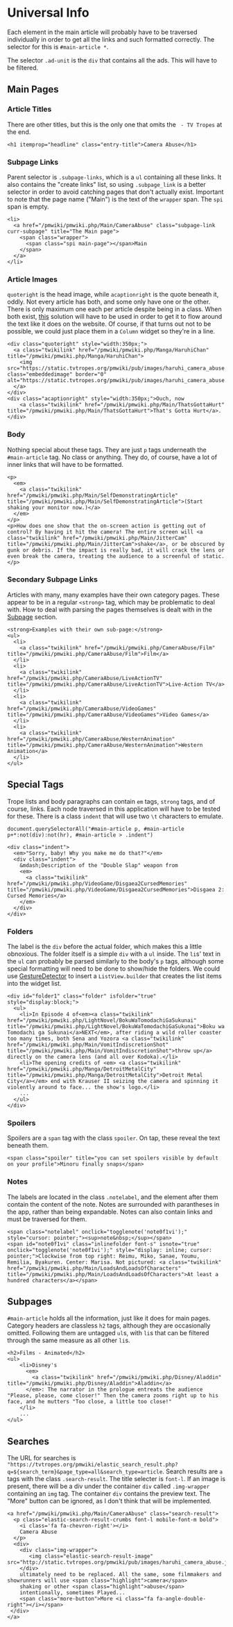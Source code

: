 # Universal Info

Each element in the main article will probably have to be traversed individually in order to get all the links and such formatted correctly.
The selector for this is `#main-article *`.

The selector `.ad-unit` is the `div` that contains all the ads. This will have to be filtered.

## Main Pages

### Article Titles
There are other titles, but this is the only one that omits the ` - TV Tropes` at the end.

`<h1 itemprop="headline" class="entry-title">Camera Abuse</h1>`

### Subpage Links
Parent selector is `.subpage-links`, which is a `ul` containing all these links. It also contains the "create links" list, so using `.subpage_link` is a better selector in order to avoid catching pages that don't actually exist.
Important to note that the page name ("Main") is the text of the `wrapper` span. The `spi` span is empty.
```
<li>
  <a href="/pmwiki/pmwiki.php/Main/CameraAbuse" class="subpage-link curr-subpage" title="The Main page">
    <span class="wrapper">
      <span class="spi main-page"></span>Main
    </span>
  </a>
</li>
```

### Article Images
`quoteright` is the head image, while `acaptionright` is the quote beneath it, oddly. Not every article has both, and some only have one or the other.
There is only maximum one each per article despite being in a class. When both exist, [this](https://github.com/flutter/flutter/issues/2022#issuecomment-376370973)
solution will have to be used in order to get it to flow around the text like it does on the website. Of course, if that turns out not to be possible,
we could just place them in a `Column` widget so they're in a line.
```
<div class="quoteright" style="width:350px;">
  <a class="twikilink" href="/pmwiki/pmwiki.php/Manga/HaruhiChan" title="/pmwiki/pmwiki.php/Manga/HaruhiChan">
    <img src="https://static.tvtropes.org/pmwiki/pub/images/haruhi_camera_abuse.jpg" class="embeddedimage" border="0" alt="https://static.tvtropes.org/pmwiki/pub/images/haruhi_camera_abuse.jpg">
  </a>
</div>
<div class="acaptionright" style="width:350px;">Ouch, now
    <a class="twikilink" href="/pmwiki/pmwiki.php/Main/ThatsGottaHurt" title="/pmwiki/pmwiki.php/Main/ThatsGottaHurt">That's Gotta Hurt</a>.
</div>
```

### Body
Nothing special about these tags. They are just `p` tags underneath the `#main-article` tag. No class or anything.
They do, of course, have a lot of inner links that will have to be formatted. 
```
<p>
  <em>
    <a class="twikilink" href="/pmwiki/pmwiki.php/Main/SelfDemonstratingArticle" title="/pmwiki/pmwiki.php/Main/SelfDemonstratingArticle">(Start shaking your monitor now.)</a>
  </em>
</p>
<p>How does one show that the on-screen action is getting out of control? By having it hit the camera! The entire screen will <a class="twikilink" href="/pmwiki/pmwiki.php/Main/JitterCam" title="/pmwiki/pmwiki.php/Main/JitterCam">shake</a>, or be obscured by gunk or debris. If the impact is really bad, it will crack the lens or even break the camera, treating the audience to a screenful of static.</p>
```

### Secondary Subpage Links
Articles with many, many examples have their own category pages. These appear to be in a regular `<strong>` tag, which may be problematic
to deal with. How to deal with parsing the pages themselves is dealt with in the [Subpage](#Subpages) section.
```
<strong>Examples with their own sub-page:</strong>
<ul>
  <li>
    <a class="twikilink" href="/pmwiki/pmwiki.php/CameraAbuse/Film" title="/pmwiki/pmwiki.php/CameraAbuse/Film">Film</a>
  </li>
  <li>
    <a class="twikilink" href="/pmwiki/pmwiki.php/CameraAbuse/LiveActionTV" title="/pmwiki/pmwiki.php/CameraAbuse/LiveActionTV">Live-Action TV</a>
  </li>
  <li>
    <a class="twikilink" href="/pmwiki/pmwiki.php/CameraAbuse/VideoGames" title="/pmwiki/pmwiki.php/CameraAbuse/VideoGames">Video Games</a>
  </li>
  <li>
    <a class="twikilink" href="/pmwiki/pmwiki.php/CameraAbuse/WesternAnimation" title="/pmwiki/pmwiki.php/CameraAbuse/WesternAnimation">Western Animation</a>
  </li>
</ul>
```

## Special Tags
Trope lists and body paragraphs can contain `em` tags, `strong` tags, and of course, links. Each node traversed in this application will have to be tested for these. There is a class `indent` that will use two `\t` characters to emulate.

`document.querySelectorAll("#main-article p, #main-article p+*:not(div):not(hr), #main-article > .indent")`

```
<div class="indent">
  <em>"Sorry, baby! Why you make me do that?"</em>
  <div class="indent">
    &mdash;Description of the "Double Slap" weapon from 
    <em>
      <a class="twikilink" href="/pmwiki/pmwiki.php/VideoGame/Disgaea2CursedMemories" title="/pmwiki/pmwiki.php/VideoGame/Disgaea2CursedMemories">Disgaea 2: Cursed Memories</a>
    </em>
  </div>
</div>
```


### Folders
The label is the `div` before the actual folder, which makes this a little obnoxious. The folder itself is a simple `div` with a `ul` inside.
The `li`s' text in the `ul` can probably be parsed similarly to the body's `p` tags, although some special formatting will need to be done to
show/hide the folders. We could use [GestureDetector](http://cogitas.net/implement-gesturedetector-flutter/) to insert a `ListView.builder` that creates the list items into the widget list.
```
<div id="folder1" class="folder" isfolder="true" style="display:block;">
  <ul>
    <li>In Episode 4 of<em><a class="twikilink" href="/pmwiki/pmwiki.php/LightNovel/BokuWaTomodachiGaSukunai" title="/pmwiki/pmwiki.php/LightNovel/BokuWaTomodachiGaSukunai">Boku wa Tomodachi ga Sukunai</a>NEXT</em>, after riding a wild roller coaster too many times, both Sena and Yozora <a class="twikilink" href="/pmwiki/pmwiki.php/Main/VomitIndiscretionShot" title="/pmwiki/pmwiki.php/Main/VomitIndiscretionShot">throw up</a> directly on the camera lens (and all over Kodoka).</li>
    <li>The opening credits of <em> <a class="twikilink" href="/pmwiki/pmwiki.php/Manga/DetroitMetalCity" title="/pmwiki/pmwiki.php/Manga/DetroitMetalCity">Detroit Metal City</a></em> end with Krauser II seizing the camera and spinning it violently around to face... the show's logo.</li>
    ...
  </ul>
</div>
```

### Spoilers
Spoilers are a `span` tag with the class `spoiler`. On tap, these reveal the text beneath them.
```
<span class="spoiler" title="you can set spoilers visible by default on your profile">Minoru finally snaps</span>
```


### Notes
The labels are located in the class `.notelabel`, and the element after them contain the content of the note. Notes are surrounded with parantheses in the app, rather than being expandable. Notes can also contain links and must be traversed for them.
```
<span class="notelabel" onclick="togglenote('note0f1vi');" style="cursor: pointer;"><sup>note&nbsp;</sup></span>
<span id="note0f1vi" class="inlinefolder font-s" isnote="true" onclick="togglenote('note0f1vi');" style="display: inline; cursor: pointer;">Clockwise from top right: Reimu, Miko, Sanae, Youmu, Remilia, Byakuren. Center: Marisa. Not pictured: <a class="twikilink" href="/pmwiki/pmwiki.php/Main/LoadsAndLoadsOfCharacters" title="/pmwiki/pmwiki.php/Main/LoadsAndLoadsOfCharacters">At least a hundred characters</a></span>
```


## Subpages
`#main-article` holds all the information, just like it does for main pages.
Category headers are classless `h2` tags, although they are occasionally omitted. Following them are untagged `ul`s,
with `li`s that can be filtered through the same measure as all other `li`s.

```
<h2>Films - Animated</h2>
<ul>
    <li>Disney's
      <em>
        <a class="twikilink" href="/pmwiki/pmwiki.php/Disney/Aladdin" title="/pmwiki/pmwiki.php/Disney/Aladdin">Aladdin</a>
      </em>: The narrator in the prologue entreats the audience "Please, please, come closer!" Then the camera zooms right up to his face, and he mutters "Too close, a little too close!"
    </li>
    ...
</ul>
```

## Searches
The URL for searches is `"https://tvtropes.org/pmwiki/elastic_search_result.php?q=${search_term}&page_type=all&search_type=article`.
Search results are `a` tags with the class `.search-result`. The title selecter is `font-l`. If an image is present, there will be a div under the container `div` called `.img-wrapper` containing an `img` tag. The container `div` contains the preview text. The "More" button can be ignored, as I don't think that will be implemented.

```
<a href="/pmwiki/pmwiki.php/Main/CameraAbuse" class="search-result">
  <p class="elastic-search-result-crumbs font-l mobile-font-m bold">
    <i class='fa fa-chevron-right'></i>
    Camera Abuse
  </p>
  <div>
    <div class="img-wrapper">
       <img class="elastic-search-result-image" src="http://static.tvtropes.org/pmwiki/pub/images/haruhi_camera_abuse.jpg">
    </div>
    ultimately need to be replaced. All the same, some filmmakers and showrunners will use <span class="highlight">camera</span>
    shaking or other <span class="highlight">abuse</span>
    intentionally, sometimes Played...
    <span class="more-button">More <i class="fa fa-angle-double-right"></i></span>
 </div>
</a>
```
